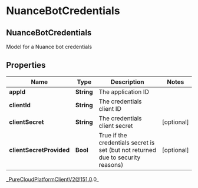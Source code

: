 # NuanceBotCredentials

## NuanceBotCredentials
Model for a Nuance bot credentials

## Properties

|Name | Type | Description | Notes|
|------------ | ------------- | ------------- | -------------|
| **appId** | **String** | The application ID | |
| **clientId** | **String** | The credentials client ID | |
| **clientSecret** | **String** | The credentials client secret | [optional] |
| **clientSecretProvided** | **Bool** | True if the credentials secret is set (but not returned due to security reasons) | [optional] |



_PureCloudPlatformClientV2@151.0.0_
